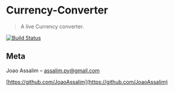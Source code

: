 # Currency-Converter
> A live Currency converter.

[![Build Status][travis-image]][travis-url]


## Meta

Joao Assalim – assalim.py@gmail.com

[https://github.com/JoaoAssalim](https://github.com/JoaoAssalim)

<!-- Markdown link & img dfn's -->
[travis-image]: https://img.shields.io/travis/dbader/node-datadog-metrics/master.svg?style=flat-square
[travis-url]: https://travis-ci.org/dbader/node-datadog-metrics

